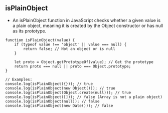 ## isPlainObject
 - An isPlainObject function in JavaScript checks whether a given value is a plain object, meaning it is created by the Object constructor or has null as its prototype.

```
function isPlainObject(value) {
    if (typeof value !== 'object' || value === null) {
        return false; // Not an object or is null
    }

    let proto = Object.getPrototypeOf(value); // Get the prototype
    return proto === null || proto === Object.prototype;
}

// Examples:
console.log(isPlainObject({})); // true
console.log(isPlainObject(new Object())); // true
console.log(isPlainObject(Object.create(null))); // true
console.log(isPlainObject([])); // false (Array is not a plain object)
console.log(isPlainObject(null)); // false
console.log(isPlainObject(new Date())); // false

```


